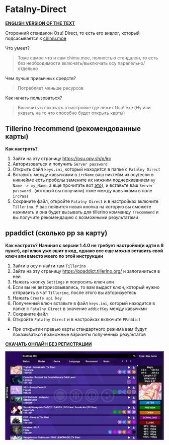 # Fatalny-Direct

**[ENGLISH VERSION OF THE TEXT](https://fataliti.itch.io/fatalny-direct)**

Сторонний стендалон Osu! Direct, то есть его аналог, который подсасывается к [chimu.moe](https://chimu.moe/)

Что умеет?
>Тоже самое что и сам chimu.moe, полностью стендалон, то есть без необходимости включать/выключать осу паралельно/отдельно

Чем лучше привычных средств?
>Потребляет меньше ресурсов

Как начать пользоваться?
>Включить и показать в настройке где лежит Osu!.exe (Ну или указать на то что способно будет открыть карты)

## Tillerino !recommend (рекомендованные карты)
**Как настроть?**
1. Зайти на эту страницу https://osu.ppy.sh/p/irc
2. Авторизоваться и получить `Server password `
3. Открыть файл `keys.ini`, который находится в папке с `Fatalny Direct`
4. Вставить между кавычками в `ircName` ваш никтейм из осу(если в никнейме есть пробелы замените их нижним подчеркиванием `my Name -> my_Name`, а еще прочитать вот [это](https://github.com/Tillerino/Tillerinobot/wiki/How-to-fix-%22confusing-name%22-error)), и вставьте ваш `Server password ` (который вы получили) тоже между кавычками в поле `ircPass`
5. Сохраните файл, откройте `Fatalny Direct` и в настройках включите `Tillerino`. У вас появится новая кнопка на которую вы сможете нажимать и она будет вызывать для tillerino комманду `!recommend` и вы получите рекомендацию с возможными результатами

## ppaddict (сколько pp за карту)
**Как настроть?**
**Начиная с версии 1.4.0 не требует настройки(и идти в 8 пункт), api ключ уже вшит в код, однако все еще можно вставить свой ключ апи вместо моего по этой инструкции**
1. Зайти в осу и найти там `Tillerino`
2. Зайти на эту страницу https://ppaddict.tillerino.org/ и залогиниться в ней
3. Нажать кнопку `Settings` и попросить ключ апи
4. Если вы не авторизовывались, то вам выдаст ключ, который нужно отправить в чат `Tillerino`, после этого вы авторизуетесь
5. Нажать `Create api key` 
6. Полученный ключ вставьте в файл `keys.ini`, который находится в папке с `Fatalny Direct` в значение `addictKey` между кавычкми
7. Сохраните файл 
8. Откройте `Fatalny Direct` и в настройках включите `PPaddict`
+ При открытии превью карты стандартного режима вам будут показываться возможные варианты полученных результатов


**[СКАЧАТЬ ОНЛАЙН БЕЗ РЕГИСТРАЦИИ](https://github.com/fataliti/Fatalny-Direct/releases)** 

![](pic.png)
